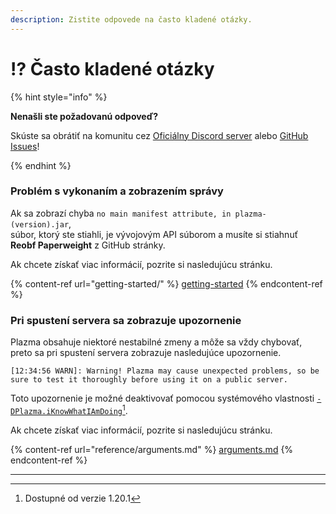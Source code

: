 ```yaml
---
description: Zistite odpovede na často kladené otázky.
---
```


# ⁉️ Často kladené otázky

{% hint style="info" %}

**Nenašli ste požadovanú odpoveď?**

Skúste sa obrátiť na komunitu cez [Oficiálny Discord server](https://discord.gg/MmfC52K8A8) alebo [GitHub Issues](https://github.com/PlazmaMC/PlazmaBukkit/issues)!

{% endhint %}

### Problém s vykonaním a zobrazením správy

Ak sa zobrazí chyba `no main manifest attribute, in plazma-(version).jar`,\
súbor, ktorý ste stiahli, je vývojovým API súborom a musíte si stiahnuť **Reobf Paperweight** z GitHub stránky.

Ak chcete získať viac informácií, pozrite si nasledujúcu stránku.

{% content-ref url="getting-started/" %}
[getting-started](getting-started#id-2)
{% endcontent-ref %}

### Pri spustení servera sa zobrazuje upozornenie

Plazma obsahuje niektoré nestabilné zmeny a môže sa vždy chybovať, preto sa pri spustení servera zobrazuje nasledujúce upozornenie.

```log
[12:34:56 WARN]: Warning! Plazma may cause unexpected problems, so be sure to test it thoroughly before using it on a public server.
```

Toto upozornenie je možné deaktivovať pomocou systémového vlastnosti [`-DPlazma.iKnowWhatIAmDoing`](#user-content-fn-1)[^1].

Ak chcete získať viac informácií, pozrite si nasledujúcu stránku.

{% content-ref url="reference/arguments.md" %}
[arguments.md](reference/arguments.md#plazma.iknowwhatiamdoing)
{% endcontent-ref %}

***

[^1]: Dostupné od verzie 1.20.1
